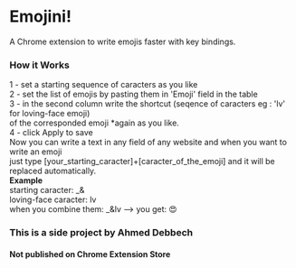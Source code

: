 # Emojini! 
A Chrome extension to write emojis faster with key bindings.

### How it Works
1 - set a starting sequence of caracters as you like \
2 - set the list of emojis by pasting them in 'Emoji' field in the table \
3 - in the second column write the shortcut (seqence of caracters eg : 'lv' for loving-face emoji) \
of the corresponded emoji *again as you like. \
4 - click Apply to save \
Now you can write a text in any field of any website and when you want to write an emoji \
just type [your_starting_caracter]+[caracter_of_the_emoji] and it will be replaced automatically. \
**Example** \
starting caracter: _& \
loving-face caracter: lv \
when you combine them: _&lv --> you get: 😍

### This is a side project by Ahmed Debbech
#### Not published on Chrome Extension Store